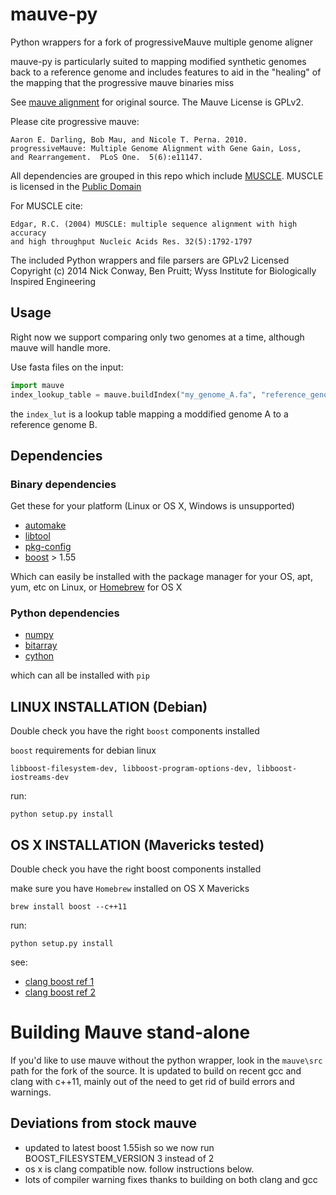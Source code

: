 # mauve-py
Python wrappers for a fork of progressiveMauve multiple genome aligner

mauve-py is particularly suited to mapping modified synthetic genomes back
to a reference genome and includes features to aid in the "healing" of the
mapping that the progressive mauve binaries miss

See [mauve alignment](http://asap.ahabs.wisc.edu/software/mauve/overview.html) for original source. 
The Mauve License is GPLv2.  

Please cite progressive mauve:

    Aaron E. Darling, Bob Mau, and Nicole T. Perna. 2010.  
    progressiveMauve: Multiple Genome Alignment with Gene Gain, Loss, 
    and Rearrangement.  PLoS One.  5(6):e11147. 

All dependencies are grouped in this repo which include [MUSCLE](http://www.drive5.com/muscle/).
MUSCLE is licensed in the [Public Domain](http://www.drive5.com/muscle/manual/license.html)

For MUSCLE cite:

    Edgar, R.C. (2004) MUSCLE: multiple sequence alignment with high accuracy 
    and high throughput Nucleic Acids Res. 32(5):1792-1797

The included Python wrappers and file parsers are GPLv2 Licensed
Copyright (c) 2014  Nick Conway, Ben Pruitt; Wyss Institute for 
Biologically Inspired Engineering


## Usage
Right now we support comparing only two genomes at a time, although mauve will
handle more.

Use fasta files on the input:

```python
import mauve
index_lookup_table = mauve.buildIndex("my_genome_A.fa", "reference_genome_B.fa")
```

the `index_lut` is a lookup table mapping a moddified genome A to a reference 
genome B. 

## Dependencies

### Binary dependencies

Get these for your platform (Linux or OS X, Windows is unsupported)
    
- [automake](https://www.gnu.org/software/automake/)
- [libtool](https://www.gnu.org/software/libtool/)
- [pkg-config](http://www.freedesktop.org/wiki/Software/pkg-config/)
- [boost](http://www.boost.org/) > 1.55

Which can easily be installed with the package manager for your OS, 
apt, yum, etc on Linux, or [Homebrew](http://brew.sh/) for OS X

### Python dependencies

- [numpy](https://pypi.python.org/pypi/numpy/1.9.0)
- [bitarray](https://pypi.python.org/pypi/bitarray/0.8.1)
- [cython](https://pypi.python.org/pypi/Cython/0.21)

which can all be installed with `pip`

## LINUX INSTALLATION (Debian)
Double check you have the right `boost` components installed

`boost` requirements for debian linux

    libboost-filesystem-dev, libboost-program-options-dev, libboost-iostreams-dev

run:

    python setup.py install

## OS X INSTALLATION (Mavericks tested)
Double check you have the right boost components installed

make sure you have `Homebrew` installed on OS X Mavericks

    brew install boost --c++11

run: 

    python setup.py install

see:

-   [clang boost ref 1](http://hnrkptrsn.github.io/2013/02/26/c11-and-boost-setup-guide/)
-   [clang boost ref 2](http://stackoverflow.com/questions/17884344/why-does-boost-compilation-fails-with-clang)

# Building Mauve stand-alone

If you'd like to use mauve without the python wrapper, look in the `mauve\src`
path for the fork of the source.  It is updated to build on recent gcc and clang
with c++11, mainly out of the need to get rid of build errors and warnings.

## Deviations from stock mauve
    
- updated to latest boost 1.55ish so we now run BOOST_FILESYSTEM_VERSION 3 instead of 2
- os x is clang compatible now. follow instructions below.  
- lots of compiler warning fixes thanks to building on both clang and gcc